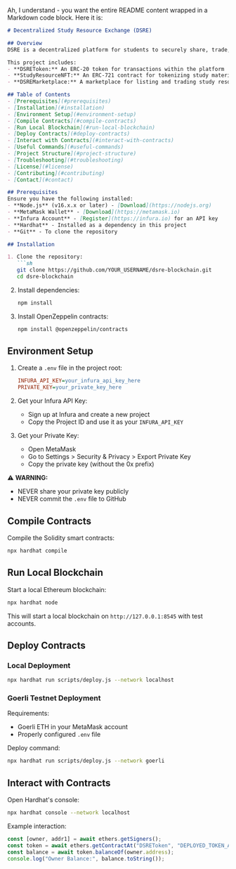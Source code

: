 Ah, I understand - you want the entire README content wrapped in a Markdown code block. Here it is:

```markdown
# Decentralized Study Resource Exchange (DSRE)

## Overview
DSRE is a decentralized platform for students to securely share, trade, and collaborate on study resources using blockchain technology. It utilizes Ethereum smart contracts built with Solidity and Hardhat.

This project includes:
- **DSREToken:** An ERC-20 token for transactions within the platform
- **StudyResourceNFT:** An ERC-721 contract for tokenizing study materials as NFTs
- **DSREMarketplace:** A marketplace for listing and trading study resources

## Table of Contents
- [Prerequisites](#prerequisites)
- [Installation](#installation)
- [Environment Setup](#environment-setup)
- [Compile Contracts](#compile-contracts)
- [Run Local Blockchain](#run-local-blockchain)
- [Deploy Contracts](#deploy-contracts)
- [Interact with Contracts](#interact-with-contracts)
- [Useful Commands](#useful-commands)
- [Project Structure](#project-structure)
- [Troubleshooting](#troubleshooting)
- [License](#license)
- [Contributing](#contributing)
- [Contact](#contact)

## Prerequisites
Ensure you have the following installed:
- **Node.js** (v16.x.x or later) - [Download](https://nodejs.org)
- **MetaMask Wallet** - [Download](https://metamask.io)
- **Infura Account** - [Register](https://infura.io) for an API key
- **Hardhat** - Installed as a dependency in this project
- **Git** - To clone the repository

## Installation

1. Clone the repository:
   ```sh
   git clone https://github.com/YOUR_USERNAME/dsre-blockchain.git
   cd dsre-blockchain
   ```

2. Install dependencies:
   ```sh
   npm install
   ```

3. Install OpenZeppelin contracts:
   ```sh
   npm install @openzeppelin/contracts
   ```

## Environment Setup

1. Create a `.env` file in the project root:
   ```ini
   INFURA_API_KEY=your_infura_api_key_here
   PRIVATE_KEY=your_private_key_here
   ```

2. Get your Infura API Key:
   - Sign up at Infura and create a new project
   - Copy the Project ID and use it as your `INFURA_API_KEY`

3. Get your Private Key:
   - Open MetaMask
   - Go to Settings > Security & Privacy > Export Private Key
   - Copy the private key (without the 0x prefix)

⚠️ **WARNING:**
- NEVER share your private key publicly
- NEVER commit the `.env` file to GitHub

## Compile Contracts

Compile the Solidity smart contracts:
```sh
npx hardhat compile
```

## Run Local Blockchain

Start a local Ethereum blockchain:
```sh
npx hardhat node
```

This will start a local blockchain on `http://127.0.0.1:8545` with test accounts.

## Deploy Contracts

### Local Deployment
```sh
npx hardhat run scripts/deploy.js --network localhost
```

### Goerli Testnet Deployment
Requirements:
- Goerli ETH in your MetaMask account
- Properly configured `.env` file

Deploy command:
```sh
npx hardhat run scripts/deploy.js --network goerli
```

## Interact with Contracts

Open Hardhat's console:
```sh
npx hardhat console --network localhost
```

Example interaction:
```javascript
const [owner, addr1] = await ethers.getSigners();
const token = await ethers.getContractAt("DSREToken", "DEPLOYED_TOKEN_ADDRESS");
const balance = await token.balanceOf(owner.address);
console.log("Owner Balance:", balance.toString());
```